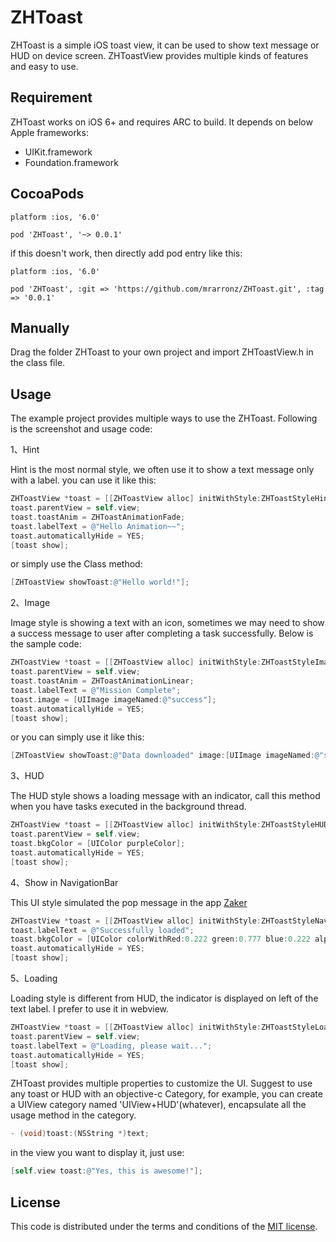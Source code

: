 # ZHToast
ZHToast is a simple iOS toast view, it can be used to show text message or HUD on device screen. ZHToastView provides multiple kinds of features and easy to use.

## Requirement
ZHToast works on iOS 6+ and requires ARC to build. It depends on below Apple frameworks:
  * UIKit.framework
  * Foundation.framework

## CocoaPods
`platform :ios, '6.0'`

`pod 'ZHToast', '~> 0.0.1'`


if this doesn't work, then directly add pod entry like this:

`platform :ios, '6.0'`

`pod 'ZHToast', :git => 'https://github.com/mrarronz/ZHToast.git', :tag => '0.0.1'`


## Manually
Drag the folder ZHToast to your own project and import ZHToastView.h in the class file.

## Usage
The example project provides multiple ways to use the ZHToast. Following is the screenshot and usage code:

1、Hint

Hint is the most normal style, we often use it to show a text message only with a label. you can use it like this:

```objective-c
ZHToastView *toast = [[ZHToastView alloc] initWithStyle:ZHToastStyleHint];
toast.parentView = self.view;
toast.toastAnim = ZHToastAnimationFade;
toast.labelText = @"Hello Animation~~";
toast.automaticallyHide = YES;
[toast show];
```

or simply use the Class method:

```objective-c
[ZHToastView showToast:@"Hello world!"];
```

2、Image

Image style is showing a text with an icon, sometimes we may need to show a success message to user after completing a task successfully. Below is the sample code:

```objective-c
ZHToastView *toast = [[ZHToastView alloc] initWithStyle:ZHToastStyleImage];
toast.parentView = self.view;
toast.toastAnim = ZHToastAnimationLinear;
toast.labelText = @"Mission Complete";
toast.image = [UIImage imageNamed:@"success"];
toast.automaticallyHide = YES;
[toast show];
```
or you can simply use it like this:

```objective-c
[ZHToastView showToast:@"Data downloaded" image:[UIImage imageNamed:@"success"]];
```

3、HUD

The HUD style shows a loading message with an indicator, call this method when you have tasks executed in the background thread.

```objective-c
ZHToastView *toast = [[ZHToastView alloc] initWithStyle:ZHToastStyleHUD];
toast.parentView = self.view;
toast.bkgColor = [UIColor purpleColor];
toast.automaticallyHide = YES;
[toast show];
```

4、Show in NavigationBar

This UI style simulated the pop message in the app [Zaker](http://itunes.apple.com/us/app/zaker/id410174232?mt=8)

```objective-c
ZHToastView *toast = [[ZHToastView alloc] initWithStyle:ZHToastStyleNavBar];
toast.labelText = @"Successfully loaded";
toast.bkgColor = [UIColor colorWithRed:0.222 green:0.777 blue:0.222 alpha:1.0];
toast.automaticallyHide = YES;
[toast show];
```

5、Loading

Loading style is different from HUD, the indicator is displayed on left of the text label. I prefer to use it in webview.

```objective-c
ZHToastView *toast = [[ZHToastView alloc] initWithStyle:ZHToastStyleLoading];
toast.parentView = self.view;
toast.labelText = @"Loading, please wait...";
toast.automaticallyHide = YES;
[toast show];
```

ZHToast provides multiple properties to customize the UI. Suggest to use any toast or HUD with an objective-c Category, for example, you can create a UIView category named 'UIView+HUD'(whatever), encapsulate all the usage method in the category.

```objective-c
- (void)toast:(NSString *)text;
```

in the view you want to display it, just use:

```objective-c
[self.view toast:@"Yes, this is awesome!"];
```

## License
This code is distributed under the terms and conditions of the [MIT license](LICENSE).
